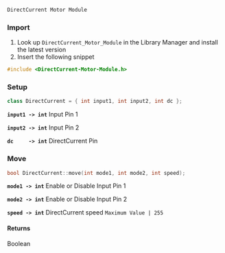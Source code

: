 ```h
DirectCurrent Motor Module
```

### Import

1. Look up `DirectCurrent_Motor_Module` in the Library Manager and install the latest version
2. Insert the following snippet

```ino
#include <DirectCurrent-Motor-Module.h>
```

### Setup

```ino
class DirectCurrent = { int input1, int input2, int dc };
```

**`input1 -> int`** Input Pin 1

**`input2 -> int`** Input Pin 2

**`dc     -> int`** DirectCurrent Pin

### Move

```ino
bool DirectCurrent::move(int mode1, int mode2, int speed);
```

**`mode1 -> int`** Enable or Disable Input Pin 1

**`mode2 -> int`** Enable or Disable Input Pin 2

**`speed -> int`** DirectCurrent speed `Maximum Value | 255`

#### Returns
Boolean
